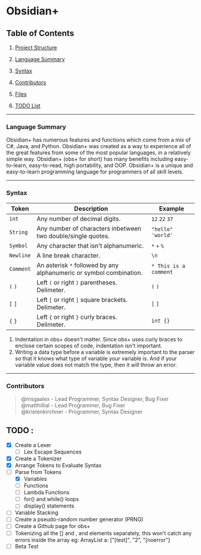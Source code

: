 # Obsidian+
## Table of Contents

1. [Project Structure](#Modules)

2. [Language Summary](#)

3. [Syntax](#)

4. [Contributors](#)

5. [Files](#)

6. [TODO List](#)

---

### Language Summary
Obsidian+ has numerous features and functions which come from a mix of C#, Java, and Python. Obsidian+ was created as a way to experience all of the great features from some of the most popular languages, in a relatively simple way. Obsidian+ (obs+ for short) has many benefits including easy-to-learn, easy-to-read, high portability, and OOP. Obsidian+ is a unique and easy-to-learn programming language for programmers of all skill levels.

---

### Syntax
| ‎Token | Description | Example |
|--|--|--|
|`int`|Any number of decimal digits.|`12` `22` `37`|
|`String`|Any number of characters inbetween two double/single quotes.|`"hello"` `'world'`|
|`Symbol`|Any character that isn't alphanumeric.|`*` `+` `%`|
|`Newline`|A line break character.|`\n`|
|`Comment`|An asterisk `*` followed by any alphanumeric or symbol combination.|`* This is a comment`|
|`(` `)`|Left `(` or right `)` parentheses. Delimeter.|`(` `)`|
|`[` `]`|Left `[` or right `]` square brackets. Delimeter.|`[` `]`|
|`{` `}`|Left `{` or right `}` curly braces. Delimeter.|`int {}`|

1. Indentation in obs+ doesn't matter. Since obs+ uses curly braces to enclose certain scopes of code, indentation isn't important.
2. Writing a data type before a variable is extremely important to the parser so that it knows what type of variable your variable is. And if your variable value does not match the type, then it will throw an error.

---

### Contributors
> @msgaalex - Lead Programmer, Syntax Designer, Bug Fixer<br>
@matthillial - Lead Programmer, Bug Fixer<br>
@kristenkirchner - Programmer, Syntax Designer

## TODO :
- [x] Create a Lexer
  - [ ] Lex Escape Sequences
- [x] Create a Tokenizer
- [x] Arrange Tokens to Evaluate Syntax
- [ ] Parse from Tokens
  - [x] Variables
  - [ ] Functions
  - [ ] Lambda Functions
  - [ ] for() and while() loops
  - [ ] display() statements
- [ ] Variable Stacking
- [ ] Create a pseudo-random number generator (PRNG)
- [ ] Create a Github page for obs+
- [ ] Tokenizing all the [] and , and elements separately,  this won't catch any errors inside the array eg: ArrayList a: ["[test]", "2", "[noerror"]
- [ ] Beta Test